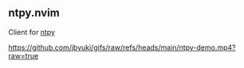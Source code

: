 ntpy.nvim
---------

Client for [ntpy](https://github.com/jbyuki/ntpy)

https://github.com/jbyuki/gifs/raw/refs/heads/main/ntpy-demo.mp4?raw=true
